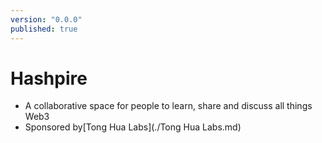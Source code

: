 ```yaml
---
version: "0.0.0"
published: true
---
```

# Hashpire
- A collaborative space for people to learn, share and discuss all things Web3
- Sponsored by[Tong Hua Labs](./Tong Hua Labs.md)

